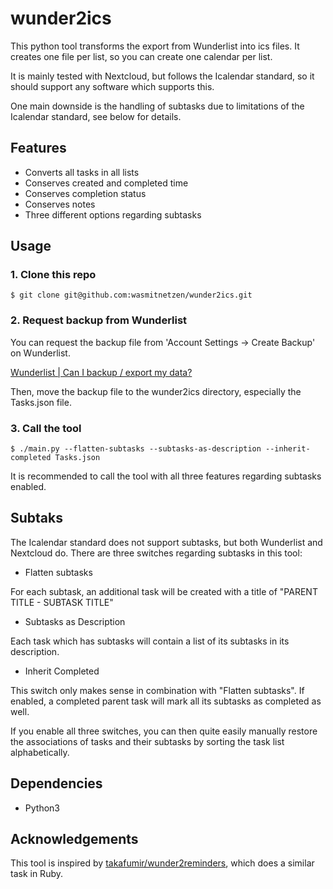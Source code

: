 # wunder2ics

This python tool transforms the export from Wunderlist into ics files. It creates one file per list, so you can create one calendar per list.

It is mainly tested with Nextcloud, but follows the Icalendar standard, so it should support any software which supports this.

One main downside is the handling of subtasks due to limitations of the Icalendar standard, see below for details.

## Features
* Converts all tasks in all lists
* Conserves created and completed time
* Conserves completion status
* Conserves notes
* Three different options regarding subtasks

## Usage
### 1. Clone this repo
```
$ git clone git@github.com:wasmitnetzen/wunder2ics.git
```

### 2. Request backup from Wunderlist

You can request the backup file from 'Account Settings -> Create Backup' on Wunderlist.

[Wunderlist | Can I backup / export my data?](https://support.wunderlist.com/customer/en/portal/articles/2364564-can-i-backup-export-my-data-)

Then, move the backup file to the wunder2ics directory, especially the Tasks.json file.

### 3. Call the tool
```
$ ./main.py --flatten-subtasks --subtasks-as-description --inherit-completed Tasks.json
```

It is recommended to call the tool with all three features regarding subtasks enabled.

## Subtaks
The Icalendar standard does not support subtasks, but both Wunderlist and Nextcloud do. There are three switches regarding subtasks in this tool:

* Flatten subtasks

For each subtask, an additional task will be created with a title of "PARENT TITLE - SUBTASK TITLE"

* Subtasks as Description

Each task which has subtasks will contain a list of its subtasks in its description.

* Inherit Completed

This switch only makes sense in combination with "Flatten subtasks". If enabled, a completed parent task will mark all its subtasks as completed as well.

If you enable all three switches, you can then quite easily manually restore the associations of tasks and their subtasks by sorting the task list alphabetically.

## Dependencies

* Python3

## Acknowledgements

This tool is inspired by [takafumir/wunder2reminders](https://github.com/takafumir/wunder2reminders), which does a similar task in Ruby.
